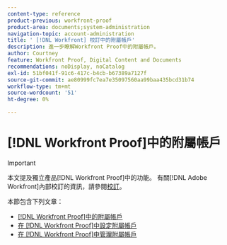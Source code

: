 ```yaml
---
content-type: reference
product-previous: workfront-proof
product-area: documents;system-administration
navigation-topic: account-administration
title: ' [!DNL Workfront] 校訂中的附屬帳戶'
description: 進一步瞭解Workfront Proof中的附屬帳戶。
author: Courtney
feature: Workfront Proof, Digital Content and Documents
recommendations: noDisplay, noCatalog
exl-id: 51bf041f-91c6-417c-b4cb-b67389a7127f
source-git-commit: ae80999fc7ea7e35097560aa99baa435bcd31b74
workflow-type: tm+mt
source-wordcount: '51'
ht-degree: 0%

---
```


# [!DNL Workfront Proof]中的附屬帳戶

>[!IMPORTANT]
>
>本文提及獨立產品[!DNL Workfront Proof]中的功能。 有關[!DNL Adobe Workfront]內部校訂的資訊，請參閱[校訂](../../../review-and-approve-work/proofing/proofing.md)。

本節包含下列文章：

* [&#x200B; [!DNL Workfront Proof]中的附屬帳戶](../../../workfront-proof/wp-acct-admin/satellite-accounts/sat-accts-in-wp.md)
* [在 [!DNL Workfront Proof]中設定附屬帳戶](../../../workfront-proof/wp-acct-admin/satellite-accounts/configure-sat-acct-in-wp.md)
* [在 [!DNL Workfront Proof]中管理附屬帳戶](../../../workfront-proof/wp-acct-admin/satellite-accounts/manage-sat-acct-in-wp.md)
